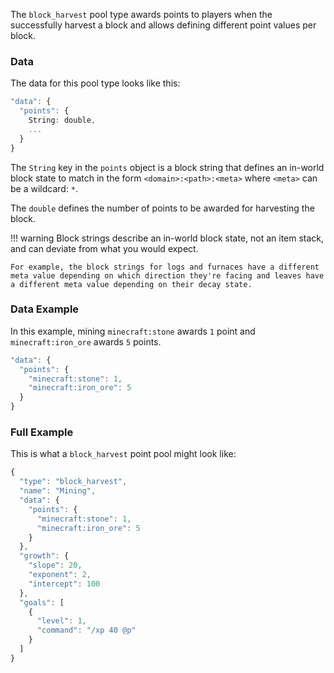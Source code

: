 The `block_harvest` pool type awards points to players when the successfully harvest a block and allows defining different point values per block. 

### Data

The data for this pool type looks like this:

```ts
"data": {
  "points": {
    String: double,
    ...
  }
}
```

The `String` key in the `points` object is a block string that defines an in-world block state to match in the form `<domain>:<path>:<meta>` where `<meta>` can be a wildcard: `*`.

The `double` defines the number of points to be awarded for harvesting the block.

!!! warning
    Block strings describe an in-world block state, not an item stack, and can deviate from what you would expect.

    For example, the block strings for logs and furnaces have a different meta value depending on which direction they're facing and leaves have a different meta value depending on their decay state. 

### Data Example

In this example, mining `minecraft:stone` awards `1` point and `minecraft:iron_ore` awards `5` points.

```js
"data": {
  "points": {
    "minecraft:stone": 1,
    "minecraft:iron_ore": 5
  }
}
```

### Full Example

This is what a `block_harvest` point pool might look like:

```js
{
  "type": "block_harvest",
  "name": "Mining",
  "data": {
    "points": {
      "minecraft:stone": 1,
      "minecraft:iron_ore": 5
    }
  },
  "growth": {
    "slope": 20,
    "exponent": 2,
    "intercept": 100
  },
  "goals": [
    {
      "level": 1,
      "command": "/xp 40 @p"
    }
  ]
}
```